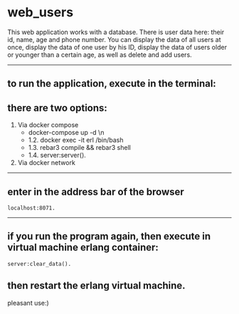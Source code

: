 web_users
==================================================
This web application works with a database. 
There is user data here: their id, name, age and phone number. 
You can display the data of all users at once, display the data of one user by his ID, display the data of users older or younger than a certain age, as well as delete and add users.

------------------------------------------------
to run the application, execute in the terminal:
------------------------------------------------ 
## there are two options:
 1. Via docker compose
    - docker-compose up -d \n
    - 1.2. docker exec -it erl /bin/bash
    - 1.3. rebar3 compile && rebar3 shell
    - 1.4. server:server().
 2. Via docker network
------------------------------------------------
enter in the address bar of the browser
------------------------------------------------

	localhost:8071.
------------------------------------------------
if you run the program again, then execute in virtual machine erlang container:
------------------------------------------------

	server:clear_data().
	
then restart the erlang virtual machine.
------------------------------------------------


pleasant use:)
